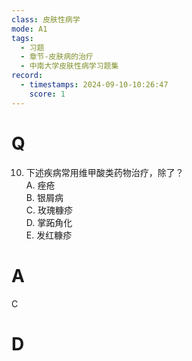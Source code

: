 ```yaml
---
class: 皮肤性病学
mode: A1
tags:
  - 习题
  - 章节-皮肤病的治疗
  - 中南大学皮肤性病学习题集
record:
  - timestamps: 2024-09-10-10:26:47
    score: 1
---
```


# Q
10. 下述疾病常用维甲酸类药物治疗，除了？  
A. 痤疮  
B. 银屑病  
C. 玫瑰糠疹  
D. 掌跖角化  
E. 发红糠疹  
# A
C
# D
